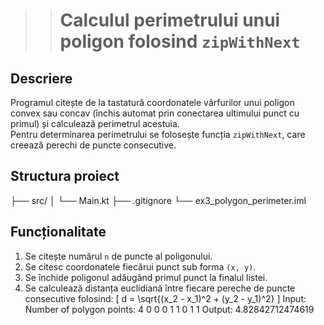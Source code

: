 > > # Calculul perimetrului unui poligon folosind `zipWithNext`

## Descriere
Programul citește de la tastatură coordonatele vârfurilor unui poligon convex sau concav (închis automat prin conectarea ultimului punct cu primul) și calculează perimetrul acestuia.  
Pentru determinarea perimetrului se folosește funcția `zipWithNext`, care creează perechi de puncte consecutive.

## Structura proiect
├── src/
│ └── Main.kt
├── .gitignore
└── ex3_polygon_perimeter.iml
> 
## Funcționalitate
1. Se citește numărul `n` de puncte al poligonului.
2. Se citesc coordonatele fiecărui punct sub forma `(x, y)`.
3. Se închide poligonul adăugând primul punct la finalul listei.
4. Se calculează distanța euclidiană între fiecare pereche de puncte consecutive folosind:
   \[
   d = \sqrt{(x_2 - x_1)^2 + (y_2 - y_1)^2}
   \]
Input:
Number of polygon points: 
4
0 0
0 1
1 0
1 1
Output:
4.82842712474619
